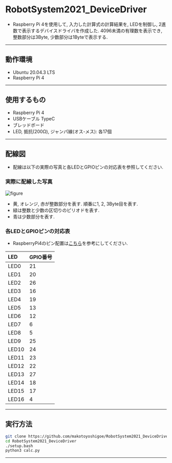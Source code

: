 # RobotSystem2021_DeviceDriver
- Raspberry Pi 4を使用して, 入力した計算式の計算結果を, LEDを制御し, 2進数で表示するデバイスドライバを作成した. 4096未満の有理数を表示でき, 整数部分は3Byte, 少数部分は1Byteで表示する. 
---
## 動作環境
- Ubuntu 20.04.3 LTS
- Raspberry Pi 4
---
## 使用するもの
- Raspberry Pi 4
- USBケーブル TypeC
- ブレッドボード
- LED, 抵抗(200Ω), ジャンパ線(オス-メス): 各17個
---
## 配線図
- 配線は以下の実際の写真と各LEDとGPIOピンの対応表を参照してください. 
### 実際に配線した写真
![figure](https://user-images.githubusercontent.com/91446273/145028123-3f1e35ad-0464-444b-ad85-98b0b1590e61.png)
- 黄, オレンジ, 赤が整数部分を表す. 順番に1, 2, 3Byte目を表す. 
- 緑は整数と少数の区切りのピリオドを表す. 
- 青は少数部分を表す. 
### 各LEDとGPIOピンの対応表
- RaspberryPi4のピン配置は[こちら](https://www.raspberrypi.com/documentation/computers/os.html#gpio-and-the-40-pin-header)を参考にしてください. 

| LED | GPIO番号 |
| :-------|:------|
| LED0 | 21 |
| LED1 | 20 |
| LED2 | 26 |
| LED3 | 16 |
| LED4 | 19 |
| LED5 | 13 |
| LED6 | 12 |
| LED7 | 6 |
| LED8 | 5 |
| LED9 | 25 |
| LED10 | 24 |
| LED11 | 23 |
| LED12 | 22 |
| LED13 | 27 |
| LED14 | 18 |
| LED15 | 17 |
| LED16 | 4 |
---
## 実行方法
```sh
git clone https://github.com/makotoyoshigoe/RobotSystem2021_DeviceDriver.git
cd RobotSystem2021_DeviceDriver
./setup.bash
python3 calc.py
```
---
